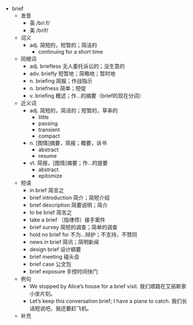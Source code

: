 - brief
  - 发音
    - 英 /briːf/
    - 美 /brif/
  - 词义
    - adj. 简短的，短暂的；简洁的
      - continuing for a short time
  - 同根词
    - adj. briefless 无人委托诉讼的；没生意的
    - adv. briefly 短暂地；简略地；暂时地
    - n. briefing 简报；作战指示
    - n. briefness 简单；短促
    - v. briefing 概述；作…的摘要（brief的现在分词）
  - 近义词
    - adj. 简短的，简洁的；短暂的，草率的
      - little
      - passing
      - transient
      - compact
    - n. [图情]摘要，简报；概要，诉书
      - abstract
      - resume
    - vt. 简报，[图情]摘要；作…的提要
      - abstract
      - epitomize
  - 短语
    - in brief 简言之
    - brief introduction 简介；简短介绍
    - brief description 简要说明；简介
    - to be brief 简言之
    - take a brief （指律师）接手案件
    - brief survey 简短的调查；简单的调查
    - hold no brief for 不为…辩护；不支持，不赞同
    - news in brief 简讯；简明新闻
    - design brief 设计纲要
    - brief meeting 碰头会
    - brief case 公文包
    - brief exposure 手控时间快门
  - 例句
    - We stopped by Alice’s house for a brief visit. 我们顺路在艾丽斯家小坐片刻。
    - Let’s keep this conversation brief; I have a plane to catch. 我们长话短说吧，我还要赶飞机。
  - 补充